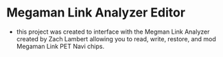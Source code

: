 # Megaman Link Analyzer Editor
- this project was created to interface with the Megman Link Analyzer created by Zach Lambert allowing you to read, write, restore, and mod Megaman Link PET Navi chips.